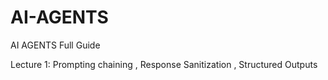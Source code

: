 # AI-AGENTS
AI AGENTS Full Guide

Lecture 1: Prompting chaining , Response Sanitization , Structured Outputs


